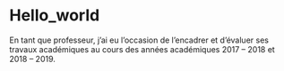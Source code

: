 # Hello_world
En tant que professeur, j’ai eu l’occasion de l’encadrer et d’évaluer ses travaux académiques au cours des années académiques 2017 – 2018 et 2018 – 2019.

